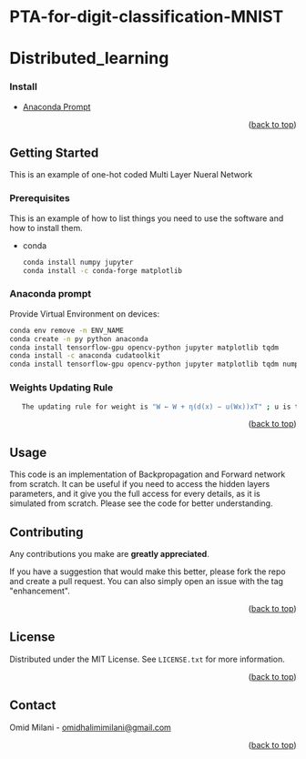 # PTA-for-digit-classification-MNIST

# Distributed_learning
<div id="top"></div>
<!--
*** Thanks for checking out my code. If you have a suggestion
*** that would make this better, please fork the repo and create a pull request
*** or simply open an issue with the tag "enhancement".
*** Don't forget to give the project a star!
*** Thanks again! 
-->


### Install

* [Anaconda Prompt](https://anaconda.org/conda-forge/prompt)


<p align="right">(<a href="#top">back to top</a>)</p>



<!-- GETTING STARTED -->
## Getting Started

This is an example of one-hot coded Multi Layer Nueral Network

### Prerequisites

This is an example of how to list things you need to use the software and how to install them.
* conda
  ```sh
  conda install numpy jupyter
  conda install -c conda-forge matplotlib
  ```

### Anaconda prompt

Provide Virtual Environment on devices:
   ```sh
   conda env remove -n ENV_NAME
   conda create -n py python anaconda
   conda install tensorflow-gpu opencv-python jupyter matplotlib tqdm
   conda install -c anaconda cudatoolkit
   conda install tensorflow-gpu opencv-python jupyter matplotlib tqdm numpy 
   ```
 
 
### Weights Updating Rule
   ```sh
      The updating rule for weight is "W ← W + η(d(x) − u(Wx))xT" ; u is the step activation function.
   ```



<p align="right">(<a href="#top">back to top</a>)</p>



<!-- USAGE EXAMPLES -->
## Usage

This code is an implementation of Backpropagation and Forward network from scratch. It can be useful if you need to access the hidden layers parameters, and it give you the full access for every details, as it is simulated from scratch. Please see the code for better understanding. 






<!-- CONTRIBUTING -->
## Contributing
Any contributions you make are **greatly appreciated**.

If you have a suggestion that would make this better, please fork the repo and create a pull request. You can also simply open an issue with the tag "enhancement".

<p align="right">(<a href="#top">back to top</a>)</p>



<!-- LICENSE -->
## License

Distributed under the MIT License. See `LICENSE.txt` for more information.

<p align="right">(<a href="#top">back to top</a>)</p>



<!-- CONTACT -->
## Contact

Omid Milani - omidhalimimilani@gmail.com

<p align="right">(<a href="#top">back to top</a>)</p>



